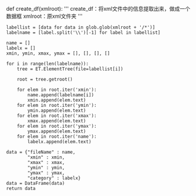 
def create_df(xmlroot):
    '''
    create_df：将xml文件中的信息提取出来，做成一个数据框
    xmlroot：原xml文件夹
    '''


    labellist = [data for data in glob.glob(xmlroot + '/*')]
    labelname = [label.split('\\')[-1] for label in labellist]

    name = []
    labelx = []
    xmin, ymin, xmax, ymax = [], [], [], []

    for i in range(len(labelname)):
        tree = ET.ElementTree(file=labellist[i])

        root = tree.getroot()

        for elem in root.iter('xmin'):
            name.append(labelname[i])
            xmin.append(elem.text)
        for elem in root.iter('ymin'):
            ymin.append(elem.text)
        for elem in root.iter('xmax'):
            xmax.append(elem.text)
        for elem in root.iter('ymax'):
            ymax.append(elem.text)
        for elem in root.iter('name'):
            labelx.append(elem.text)

    data = {"fileName" : name,
            "xmin" : xmin,
            "xmax" : xmax,
            "ymin" : ymin,
            "ymax" : ymax,
            "category" : labelx}
    data = DataFrame(data)
    return data
